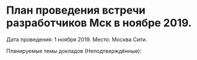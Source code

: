 # План проведения встречи разработчиков Мск в ноябре 2019.

Дата проведения: 1 ноября 2019.
Место: Москва Сити.

Планируемые темы докладов (Неподтверждённые):


